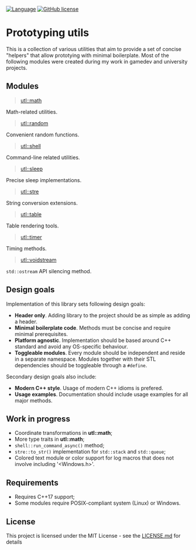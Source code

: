 
[![Language](https://img.shields.io/badge/C++-std=17-blue.svg?style=flat&logo=cplusplus)](https://en.wikipedia.org/wiki/C%2B%2B#Standardization)
[![GitHub license](https://img.shields.io/badge/license-MIT-blue.svg)](https://github.com/DmitriBogdanov/prototyping_utils/blob/master/LICENSE.md)

# Prototyping utils

This is a collection of various utilities that aim to provide a set of concise "helpers" that allow prototying with minimal boilerplate. Most of the following modules were created during my work in gamedev and university projects.

## Modules

> [utl::math](https://github.com/DmitriBogdanov/prototyping_utils/blob/master/docs/math.md)

Math-related utilities.

> [utl::random](https://github.com/DmitriBogdanov/prototyping_utils/blob/master/docs/random.md)

Convenient random functions.

> [utl::shell](https://github.com/DmitriBogdanov/prototyping_utils/blob/master/docs/shell.md)

Command-line related utilities.

> [utl::sleep](https://github.com/DmitriBogdanov/prototyping_utils/blob/master/docs/sleep.md)

Precise sleep implementations.

> [utl::stre](https://github.com/DmitriBogdanov/prototyping_utils/blob/master/docs/stre.md)

String conversion extensions.

> [utl::table](https://github.com/DmitriBogdanov/prototyping_utils/blob/master/docs/table.md)

Table rendering tools.

> [utl::timer](https://github.com/DmitriBogdanov/prototyping_utils/blob/master/docs/timer.md)

Timing methods.

> [utl::voidstream](https://github.com/DmitriBogdanov/prototyping_utils/blob/master/docs/voidstream.md)

`std::ostream` API silencing method.

## Design goals

Implementation of this library sets following design goals:

* **Header only**. Adding library to the project should be as simple as adding a header.
* **Minimal boilerplate code**. Methods must be concise and require minimal prerequisites.
* **Platform agnostic**. Implementation should be based around C++ standard and avoid any OS-specific behaviour.
* **Toggleable modules**. Every module should be independent and reside in a separate namespace. Modules together with their STL dependencies should be toggleable through a `#define`.

Secondary design goals also include:

* **Modern C++ style**. Usage of modern C++ idioms is prefered.
* **Usage examples**. Documentation should include usage examples for all major methods.

## Work in progress

* Coordinate transformations in **utl::math**;
* More type traits in **utl::math**;
* `shell::run_command_async()` method;
* `stre::to_str()` implementation for `std::stack` and `std::queue`;
* Colored text module or color support for log macros that does not involve including '<Windows.h>'.

## Requirements

* Requires C++17 support;
* Some modules require POSIX-compliant system (Linux) or Windows.


## License

This project is licensed under the MIT License - see the [LICENSE.md](https://github.com/DmitriBogdanov/prototyping_utils/blob/master/LICENSE.md) for details